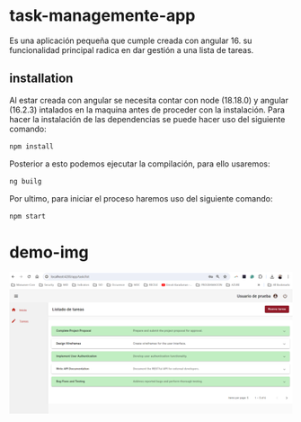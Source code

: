 # task-managemente-app
Es una aplicación pequeña que cumple creada con angular 16. su funcionalidad principal radica en dar gestión a una lista de tareas.

## installation
Al estar creada con angular se necesita contar con node (18.18.0) y angular (16.2.3) intalados en la maquina antes de proceder con la instalación. 
Para hacer la instalación de las dependencias se puede hacer uso del siguiente comando: 
```bash
npm install
```
Posterior a esto podemos ejecutar la compilación, para ello usaremos: 
```bash
ng builg
```
Por ultimo, para iniciar el proceso haremos uso del siguiente comando: 
```bash
npm start
```

# demo-img
![Image text](https://github.com/emmanuel-garcia-m/task-managemente-app/blob/main/demo.png)
